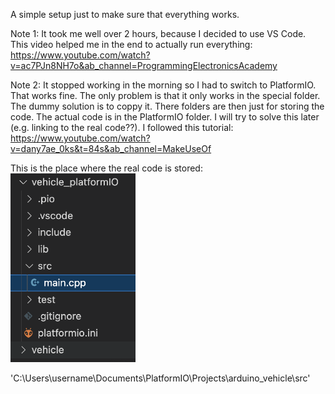 A simple setup just to make sure that everything works.

Note 1: It took me well over 2 hours, because I decided to use VS Code. This video helped me in the end to actually run everything: https://www.youtube.com/watch?v=ac7PJn8NH7o&ab_channel=ProgrammingElectronicsAcademy

Note 2: It stopped working in the morning so I had to switch to PlatformIO. That works fine. The only problem is that it only works in the special folder. The dummy solution is to coppy it. There folders are then just for storing the code. The actual code is in the PlatformIO folder. I will try to solve this later (e.g. linking to the real code??). I followed this tutorial: https://www.youtube.com/watch?v=dany7ae_0ks&t=84s&ab_channel=MakeUseOf

This is the place where the real code is stored: 
<img src="vs_code_files.png" alt="location_visual" style="width:200px;"/>

'C:\Users\username\Documents\PlatformIO\Projects\arduino_vehicle\src'
